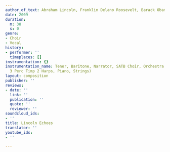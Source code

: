 ```yaml
---
author_of_text: Abraham Lincoln, Franklin Delano Roosevelt, Barack Obama
date: 2009
duration:
  m: 38
  s: 0
genre:
- Choir
- Vocal
history:
- performer: ''
  timeplaces: []
instrumentation: {}
instrumentation_name: Tenor, Baritone, Narrator, SATB Choir, Orchestra (3333 4331
  3 Perc Timp 2 Harps, Piano, Strings)
layout: composition
publisher: ''
reviews:
- date: ''
  link: ''
  publication: ''
  quote: ''
  reviewer: ''
soundcloud_ids:
- ''
title: Lincoln Echoes
translator: ''
youtube_ids:
- ''

---
```

